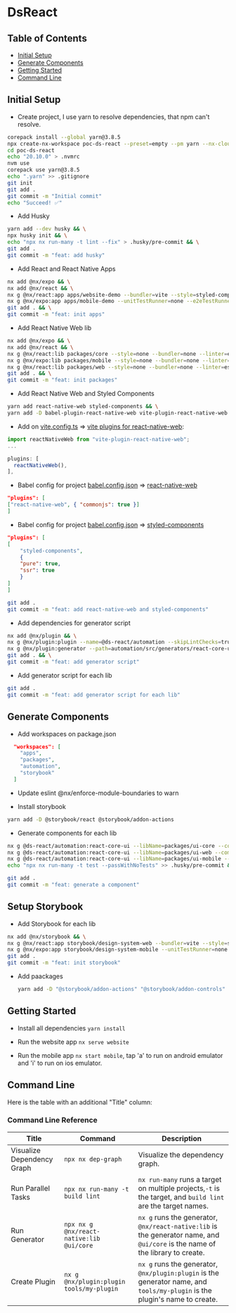 # DsReact

## Table of Contents

- [Initial Setup](#initial-setup)
- [Generate Components](#generate-components)
- [Getting Started](#getting-started)
- [Command Line](#command-line)

## Initial Setup

- Create project, I use yarn to resolve dependencies, that npm can't resolve.

```bash
corepack install --global yarn@3.8.5
npx create-nx-workspace poc-ds-react --preset=empty --pm yarn --nx-cloud=skip --style=styled-components --linter=eslint --unitTestRunner=jest --e2eTestRunner=none --useGitHub=false
cd poc-ds-react
echo "20.10.0" > .nvmrc
nvm use
corepack use yarn@3.8.5
echo ".yarn" >> .gitignore
git init
git add .
git commit -m "Initial commit"
echo "Succeed! ✅"
```

- Add Husky

```bash
yarn add --dev husky && \
npx husky init && \
echo "npx nx run-many -t lint --fix" > .husky/pre-commit && \
git add .
git commit -m "feat: add husky"
```

- Add React and React Native Apps

```bash
nx add @nx/expo && \
nx add @nx/react && \
nx g @nx/react:app apps/website-demo --bundler=vite --style=styled-components --linter=eslint --unitTestRunner=none --routing=true --e2eTestRunner=none && \
nx g @nx/expo:app apps/mobile-demo --unitTestRunner=none --e2eTestRunner=none --linter=eslint  && \
git add . && \
git commit -m "feat: init apps"
```

- Add React Native Web lib

```bash
nx add @nx/expo && \
nx add @nx/react && \
nx g @nx/react:lib packages/core --style=none --bundler=none --linter=eslint --unitTestRunner=jest --compiler=babel --minimal=true --importPath=@paybackapp/ui-core && \
nx g @nx/expo:lib packages/mobile --style=none --bundler=none --linter=eslint --unitTestRunner=jest --compiler=babel --minimal=true --publishable=true --importPath=@paybackapp/ui-mobile && \
nx g @nx/react:lib packages/web --style=none --bundler=none --linter=eslint --unitTestRunner=jest --compiler=babel --minimal=true --publishable=true --importPath=@paybackapp/ui-web && \
git add . && \
git commit -m "feat: init packages"
```

- Add React Native Web and Styled Components

```bash
yarn add react-native-web styled-components && \
yarn add -D babel-plugin-react-native-web vite-plugin-react-native-web @types/styled-components-react-native
```

- Add on [vite.config.ts](./apps/website/vite.config.ts) => [vite plugins for react-native-web](https://www.npmjs.com/package/vite-plugin-react-native-web):

```ts
import reactNativeWeb from "vite-plugin-react-native-web";
...

plugins: [
  reactNativeWeb(),
],

```

- Babel config for project [babel.config.json](./libs/ui-web/babel.config.json) => [react-native-web](https://www.npmjs.com/package/babel-plugin-react-native-web)

```json
"plugins": [
["react-native-web", { "commonjs": true }]
]
```

- Babel config for project [babel.config.json](./babel.config.json) =>  [styled-components](https://styled-components.com/docs/tooling#babel-plugin)

```json
"plugins": [
[
    "styled-components",
    {
    "pure": true,
    "ssr": true
    }
]
]
```

```bash
git add .
git commit -m "feat: add react-native-web and styled-components"
```

- Add dependencies for generator script

```bash
nx add @nx/plugin && \
nx g @nx/plugin:plugin --name=@ds-react/automation --skipLintChecks=true --directory=automation --unitTestRunner=none --e2eTestRunner=none --skipTsConfig=true && \
nx g @nx/plugin:generator --path=automation/src/generators/react-core-ui --name=react-core-ui --skipLintChecks=true --unitTestRunner=none && \
git add . && \
git commit -m "feat: add generator script"
```

- Add generator script for each lib

```bash
git add .
git commit -m "feat: add generator script for each lib"
```

## Generate Components

- Add workspaces on package.json

```json
  "workspaces": [
    "apps",
    "packages",
    "automation",
    "storybook"
  ]
```

- Update eslint @nx/enforce-module-boundaries to warn

- Install storybook

```bash
yarn add -D @storybook/react @storybook/addon-actions
```

- Generate components for each lib

```bash
nx g @ds-react/automation:react-core-ui --libName=packages/ui-core --componentName=my-button-core --atomicScope=molecules && \
nx g @ds-react/automation:react-core-ui --libName=packages/ui-web --componentName=my-button-web --atomicScope=molecules && \
nx g @ds-react/automation:react-core-ui --libName=packages/ui-mobile --componentName=my-button-mobile --atomicScope=molecules && \
echo "npx nx run-many -t test --passWithNoTests" >> .husky/pre-commit && \

git add .
git commit -m "feat: generate a component"
```

## Setup Storybook

- Add Storybook for each lib

```bash
nx add @nx/storybook && \
nx g @nx/react:app storybook/design-system-web --bundler=vite --style=styled-components --linter=eslint --unitTestRunner=none --routing=true --e2eTestRunner=none && \
nx g @nx/expo:app storybook/design-system-mobile --unitTestRunner=none --e2eTestRunner=none --linter=eslint && \
git add .
git commit -m "feat: init storybook"
```

- Add paackages
  
  ```bash
  yarn add -D "@storybook/addon-actions" "@storybook/addon-controls" "@storybook/addon-essentials" "@storybook/addon-interactions" "@storybook/addon-links" "@storybook/addon-onboarding" "@storybook/addon-ondevice-actions" "@storybook/addon-ondevice-backgrounds" "@storybook/addon-ondevice-controls" "@storybook/addon-ondevice-notes" "@storybook/addon-react-native-web" "@storybook/addon-webpack5-compiler-babel" "@storybook/blocks" "@storybook/core" "@storybook/react" "@storybook/react-native" "@storybook/react-vite" "@storybook/react-webpack5" "@storybook/test" "@chromatic-com/storybook" "eslint-plugin-storybook"
  ```

## Getting Started

- Install all dependencies `yarn install`

- Run the website app `nx serve website`

- Run the mobile app `nx start mobile`, tap 'a' to run on android emulator and 'i' to run on ios emulator.

## Command Line

Here is the table with an additional "Title" column:

### Command Line Reference

| Title | Command  | Description |
|-------|----------|-------------|
| Visualize Dependency Graph| `npx nx dep-graph`  | Visualize the dependency graph.  |
| Run Parallel Tasks | `npx nx run-many -t build lint`  | `nx run-many` runs a target on multiple projects,`-t` is the target, and `build lint` are the target names.  |
| Run Generator  | `npx nx g @nx/react-native:lib @ui/core` | `nx g` runs the generator, `@nx/react-native:lib` is the generator name, and `@ui/core` is the name of the library to create.|
| Create Plugin  | `nx g @nx/plugin:plugin tools/my-plugin` | `nx g` runs the generator, `@nx/plugin:plugin` is the generator name, and `tools/my-plugin` is the plugin's name to create.  |
